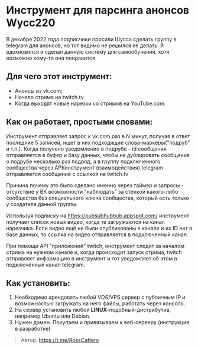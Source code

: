 # Инструмент для парсинга анонсов Wycc220
В декабре 2022 года подписчики просили Шусса сделать группу в telegram для анонсов, но тот видимо не решился её делать. Я вдохновился и сделал данную систему для самообучения, хотя возможно кому-то она понравится.

## Для чего этот инструмент:
* Анонсы из vk.com;
* Начало стрима на twitch.tv
* Когда выходят новые нарезки со стримов на YouTube.com.

## Как он работает, простыми словами:
Инструмент отправляет запрос к vk.com раз в N минут, получая в ответ последние 5 записей, ищет в них подходящие слова-маркеры("подруб" и т.п.). Когда получено уведомление о подрубе - id сообщения отправляется в буфер и базу данных, чтобы не дублировать сообщения о подрубе несколько раз подряд, а в группу подключенного сообщества через API(инструмент взаимодействия) telegram отправляется сообщение с ссылкой на twitch.tv

Причина почему это было сделано именно через таймер и запросы - отсутствие у ВК возможности "наблюдать" за стенкой какого-либо сообщества без специального ключа сообщества, который есть только у создателя данной группы.

Используя подписку на https://pubsubhubbub.appspot.com/ инструмент получает список новых видео, когда те загружаются на канал нарезчика. Если видео ещё не были опубликованы в канале и их ID нет в базе данных, то ссылка на видео отправляется в подключенный канал.

При помощи API "приложений" twitch, инструмент следит за началом стрима на нужном канале и, когда происходит запуск стрима, twitch отправляет информацию в инструмент и тот уведомляет об этом в подключённый канал telegram.

## Как установить:
1. Необходимо арендовать любой VDS/VPS сервер с публичным IP и возможностью загружать на него файлы, работать через консоль.
2. На сервер установить любой **LINUX**-подобный-дистрибутив, например Ubuntu или Debian.
3. Нужен домен. Покупаем и привязываем к веб-серверу
(инструкция в разработке)

> Автор: https://t.me/RossCattero
